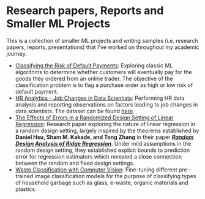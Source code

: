 # Research papers, Reports and Smaller ML Projects
This is a collection of smaller ML projects and writing samples (i.e. research papers, reports, presentations) that I've worked on throughout my academic journey.

- [Classifying the Risk of Default Payments](https://github.com/tl-lay/research-papers-and-reports/tree/2e9c90dd945a26653a93189e38691317a9575e84/Classifying%20the%20Risk%20of%20Default%20Payments): Exploring classic ML algorithms to determine whether customers will eventually pay for the goods they ordered from an online trader. The objective of the classification problem is to flag a purchase order as high or low risk of default payment. 
- [HR Analytics - Job Changes in Data Scientists](https://github.com/tl-lay/research-papers-and-reports/tree/2e9c90dd945a26653a93189e38691317a9575e84/HR%20Analytics%20-%20Job%20Changes%20in%20Data%20Scientists): Performing HR data analysis and reporting observations on factors leading to job changes in data scientists. The dataset can be found [here](https://www.kaggle.com/datasets/arashnic/hr-analytics-job-change-of-data-scientists).
- [The Effects of Errors in a Randomized Design Setting of Linear Regression](https://github.com/tl-lay/research-papers-and-reports/tree/2e9c90dd945a26653a93189e38691317a9575e84/The%20Effects%20of%20Errors%20in%20a%20Randomized%20Design%20Setting%20of%20Linear%20Regression): Research paper exploring the nature of linear regression in a random design setting, largely inspired by the theorems established by **Daniel Hsu, Sham M. Kakade, and Tong Zhang** in their paper [**_Random Design Analysis of Ridge Regression_**](https://arxiv.org/abs/1106.2363). Under mild assumptions in the random design setting, they established explicit bounds to prediction error for regression estimators which revealed a close connection between the random and fixed design settings.
- [Waste Classification with Computer Vision](https://github.com/tl-lay/research-papers-and-reports/tree/2e9c90dd945a26653a93189e38691317a9575e84/Waste%20Classification%20with%20Computer%20Vision): Fine-tuning different pre-trained image classification models for the purpose of classifying types of household garbage such as glass, e-waste, organic materials and plastics.

